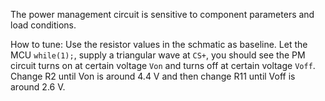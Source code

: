 The power management circuit is sensitive to component parameters and load conditions.

How to tune: Use the resistor values in the schmatic as baseline. Let the MCU `while(1);`, supply a triangular wave at `CS+`, you should see the PM circuit turns on at certain voltage `Von` and turns off at certain voltage `Voff`. Change R2 until Von is around 4.4 V and then change R11 until Voff is around 2.6 V.